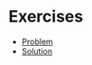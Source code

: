 # Exercises

- [Problem](https://codesandbox.io/p/sandbox/github/bitovi/trainings/tree/main/custom-hooks/Exercise1/problem?file=src/App.tsx)
- [Solution](https://codesandbox.io/p/sandbox/github/bitovi/trainings/tree/main/custom-hooks/Exercise1/solution?file=src/App.tsx)
